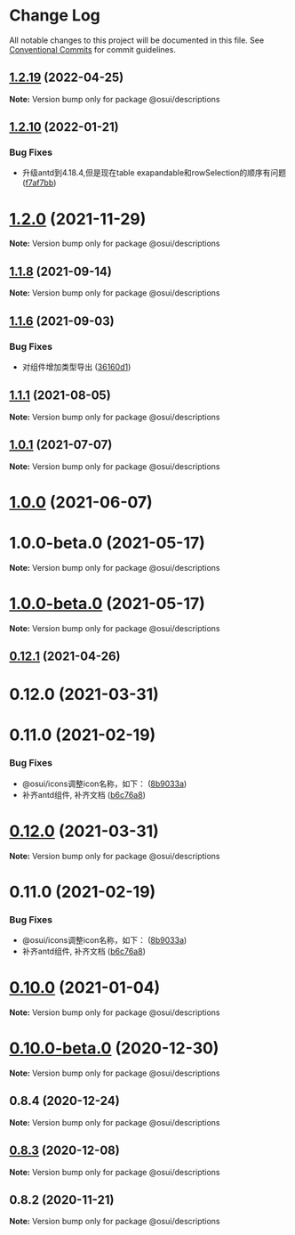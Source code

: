 # Change Log

All notable changes to this project will be documented in this file.
See [Conventional Commits](https://conventionalcommits.org) for commit guidelines.

## [1.2.19](https://gitee.com/gitee-fe/osui/tree/master/compare/v1.2.28...v1.2.19) (2022-04-25)

**Note:** Version bump only for package @osui/descriptions





## [1.2.10](https://gitee.com/gitee-fe/osui/tree/master/compare/v1.2.9...v1.2.10) (2022-01-21)


### Bug Fixes

* 升级antd到4.18.4,但是现在table exapandable和rowSelection的顺序有问题 ([f7af7bb](https://gitee.com/gitee-fe/osui/tree/master/commits/f7af7bbad5ed53099f4cc4c97c5852e631846616))





# [1.2.0](https://gitee.com/gitee-fe/osui/tree/master/compare/v1.1.23...v1.2.0) (2021-11-29)

**Note:** Version bump only for package @osui/descriptions





## [1.1.8](https://gitee.com/gitee-fe/osui/tree/master/compare/v1.1.7...v1.1.8) (2021-09-14)

**Note:** Version bump only for package @osui/descriptions





## [1.1.6](https://gitee.com/gitee-fe/osui/tree/master/compare/v1.1.5...v1.1.6) (2021-09-03)


### Bug Fixes

* 对组件增加类型导出 ([36160d1](https://gitee.com/gitee-fe/osui/tree/master/commits/36160d14e8fee068f34d363d529345d95cfbd39e))





## [1.1.1](https://gitee.com/gitee-fe/osui/tree/master/compare/v1.0.0-beta.1...v1.1.1) (2021-08-05)

**Note:** Version bump only for package @osui/descriptions





## [1.0.1](https://gitee.com/gitee-fe/osui/tree/master/compare/@osui/descriptions@1.0.0...@osui/descriptions@1.0.1) (2021-07-07)

**Note:** Version bump only for package @osui/descriptions





# [1.0.0](https://gitee.com/gitee-fe/osui/tree/master/compare/@osui/descriptions@0.12.1...@osui/descriptions@1.0.0) (2021-06-07)



# 1.0.0-beta.0 (2021-05-17)

**Note:** Version bump only for package @osui/descriptions





# [1.0.0-beta.0](https://gitee.com/gitee-fe/osui/tree/master/compare/v0.12.1...v1.0.0-beta.0) (2021-05-17)

**Note:** Version bump only for package @osui/descriptions





## [0.12.1](https://gitee.com/gitee-fe/osui/tree/master/compare/@osui/descriptions@0.10.0...@osui/descriptions@0.12.1) (2021-04-26)



# 0.12.0 (2021-03-31)



# 0.11.0 (2021-02-19)


### Bug Fixes

* @osui/icons调整icon名称，如下： ([8b9033a](https://gitee.com/gitee-fe/osui/tree/master/commits/8b9033af14f14ebae853692523739ca22c64123a))
* 补齐antd组件, 补齐文档 ([b6c76a8](https://gitee.com/gitee-fe/osui/tree/master/commits/b6c76a864b121479e151a97e926546f3370d0aed))





# [0.12.0](https://gitee.com/gitee-fe/osui/tree/master/compare/v0.11.0...v0.12.0) (2021-03-31)

**Note:** Version bump only for package @osui/descriptions





# 0.11.0 (2021-02-19)


### Bug Fixes

* @osui/icons调整icon名称，如下： ([8b9033a](https://gitee.com/gitee-fe/osui/tree/master/commits/8b9033af14f14ebae853692523739ca22c64123a))
* 补齐antd组件, 补齐文档 ([b6c76a8](https://gitee.com/gitee-fe/osui/tree/master/commits/b6c76a864b121479e151a97e926546f3370d0aed))





# [0.10.0](https://gitee.com/gitee-fe/osui/tree/master/compare/@osui/descriptions@0.10.0-beta.0...@osui/descriptions@0.10.0) (2021-01-04)

**Note:** Version bump only for package @osui/descriptions





# [0.10.0-beta.0](https://gitee.com/gitee-fe/osui/tree/master/compare/@osui/descriptions@0.8.4...@osui/descriptions@0.10.0-beta.0) (2020-12-30)

**Note:** Version bump only for package @osui/descriptions





## 0.8.4 (2020-12-24)

**Note:** Version bump only for package @osui/descriptions





## [0.8.3](https://gitee.com/gitee-fe/osui/tree/master/compare/@osui/descriptions@0.8.2...@osui/descriptions@0.8.3) (2020-12-08)

**Note:** Version bump only for package @osui/descriptions





## 0.8.2 (2020-11-21)

**Note:** Version bump only for package @osui/descriptions
